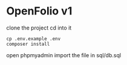 # OpenFolio v1

clone the project
cd into it
```
cp .env.example .env
composer install
```

open phpmyadmin
import the file in sql/db.sql
